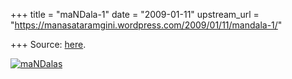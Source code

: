 +++
title = "maNDala-1"
date = "2009-01-11"
upstream_url = "https://manasataramgini.wordpress.com/2009/01/11/mandala-1/"

+++
Source: [here](https://manasataramgini.wordpress.com/2009/01/11/mandala-1/).

[![maNDalas](https://i0.wp.com/farm4.static.flickr.com/3463/3183602745_bfcbd606ef.jpg)](http://www.flickr.com/photos/24766652@N05/3183602745/ "maNDalas by somasushma, on Flickr")
